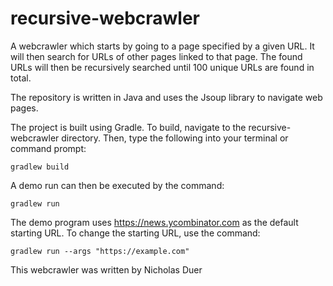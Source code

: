 # recursive-webcrawler
A webcrawler which starts by going to a page specified by a given URL. It will
then search for URLs of other pages linked to that page. The found URLs will then 
be recursively searched until 100 unique URLs are found in total. 

The repository is written in Java and uses the Jsoup library to navigate web 
pages.


The project is built using Gradle. To build, navigate to the recursive-webcrawler directory.
Then, type the following into your terminal or command prompt: 

```
gradlew build
```

A demo run can then be executed by the command:

```
gradlew run
```

The demo program uses https://news.ycombinator.com as the default
starting URL. To change the starting URL, use the command:

```
gradlew run --args "https://example.com"
```

This webcrawler was written by Nicholas Duer
